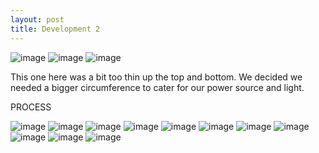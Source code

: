 ```yaml
---
layout: post
title: Development 2
---
```


![image]({{site.baseurl}}/images/IMG_9884.jpg)
![image]({{site.baseurl}}/images/IMG_9885.jpg)
![image]({{site.baseurl}}/images/IMG_9886.jpg)


<p>This one here was a bit too thin up the top and bottom. We decided we needed a bigger circumference to cater for our power source and light.</p>

<p> PROCESS </p>

![image]({{site.baseurl}}/images/SAM_0616.jpg)
![image]({{site.baseurl}}/images/SAM_0617.jpg)
![image]({{site.baseurl}}/images/SAM_0618.jpg)
![image]({{site.baseurl}}/images/SAM_0620.jpg)
![image]({{site.baseurl}}/images/SAM_0621.jpg)
![image]({{site.baseurl}}/images/SAM_0622.jpg)
![image]({{site.baseurl}}/images/SAM_0623.jpg)
![image]({{site.baseurl}}/images/SAM_0624.jpg)
![image]({{site.baseurl}}/images/SAM_0625.jpg)
![image]({{site.baseurl}}/images/SAM_0626.jpg)
![image]({{site.baseurl}}/images/SAM_0629.jpg)




